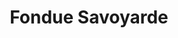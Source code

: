 ---
layout: recette
categories: [recettes]
hidden: true
lang: fr
sitemap: false
title: Fondue Savoyarde
type: sel
pour: pour 6 personnes
ingredients: 
  - nom: fromage
    qte: 900
    unite: gr
  - nom: ail
    qte: 1
    unite: gousse
  - nom: baguettes
    qte: 3
  - nom: vin blanc sec
    qte: 200
    unite: mL 
  - nom: fécule de maïs
    qte: 1
    unite: cuillère à soupe
preconditions:
  - Raper le fromage
etapes:
  - label: Préparation du pain
    details: 
      - Couper les baguettes en gros bouts
      - Couper les bouts en quatre
      - Mettre au four à 200°C porte ouverte pour qu'ils durcissent
      - Tourner de temps en temps
      - Les sortir quand ils commencent à dorer
  - label: Préparation de la fondue
    details:
      - Raper les fromages
      - Peler l'ail et gratter le caquelon avec
      - Verser la moitié du vin blanc dans le caquelon
      - Dans un verre, diluer la fécule de maïs avec un peu du reste du vin blanc 
      - Verser dans le caquelon et porter à ébullition
      - Ajouter un tiers du fromage râpé et baisser le feu
      - Délayer, quand le fromage est lisse, ajouter un autre tiers
      - Ajouter le dernier tiers et délayer
notes:
  - Prendre trois fromages différents à la fromagerie (Beaufort, Comté, Abondance, Emmental, Appenzeller, ...)
  - Demander au fromager de raper le fromage
  - Si la fondue est trop compacte, remettre un peu de vin blanc
  - Faire attention avec le vin blanc, si vous en mettez trop la fondue sera trop liquide
  - Il ne faut pas que le pain soit trop dur
---